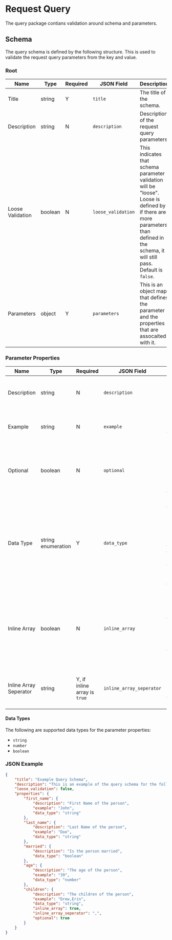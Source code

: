 # Request Query
The query package contians validation around schema and parameters.

## Schema
The query schema is defined by the following structure.  This is used to validate the request query parameters from the key and value.

### Root
| Name             | Type    | Required | JSON Field         | Description                                                                                                                                                                             |
|------------------|---------|----------|--------------------|-----------------------------------------------------------------------------------------------------------------------------------------------------------------------------------------|
| Title            | string  | Y        | `title`            | The title of the schema.                                                                                                                                                                |
| Description      | string  | N        | `description`      | Description of the request query parameters                                                                                                                                             |
| Loose Validation | boolean | N        | `loose_validation` | This indicates that schema parameter validation will be "loose". Loose is defined by if there are more parameters than defined in the schema, it will still pass.   Default is `false`. |
| Parameters       | object  | Y        | `parameters`       | This is an object map that defines the parameter and the properties that are assocaited with it.                                                                                        |

### Parameter Properties
| Name                   | Type               | Required                     | JSON Field               | Description                                                                                                                            |
|------------------------|--------------------|------------------------------|--------------------------|----------------------------------------------------------------------------------------------------------------------------------------|
| Description            | string             | N                            | `description`            | Description of the request query parameters                                                                                            |
| Example                | string             | N                            | `example`                | An example of common values for the parameter.                                                                                         |
| Optional                | boolean             | N                            | `optional`                | If the parameter is optional.  If in the query it will be cheked, but will not fail if not |
| Data Type              | string enumeration | Y                            | `data_type`              | The data type of the parameter.  While all parameters are "strings" in the query, this is the data type that it would be converted to. |
| Inline Array           | boolean            | N                            | `inline_array`           | Some parameters may use a seperator to represent an array.  This is to indicate that the parameter value.                              |
| Inline Array Seperator | string             | Y, if inline array is `true` | `inline_array_seperator` | The seperator used to seperate the array ellements.                                                                                    |

#### Data Types
The following are supported data types for the parameter properties:
  *  `string`
  *  `number`
  *  `boolean`

### JSON Example
```json
{
    "title": "Example Query Schema",
    "description": "This is an example of the query schema for the following query: ?last_name=Doe&first_name=John&married=true&age=34,children=David,Susan",
    "loose_validation": false,
    "properties": {
        "first_name": {
            "description": "First Name of the person",
            "example": "John",
            "data_type": "string"
        },
        "last_name": {
            "description": "Last Name of the person",
            "example": "Doe",
            "data_type": "string"
        },
        "married": {
            "description": "Is the person married",
            "data_type": "boolean"
        },
        "age": {
            "description": "The age of the person",
            "example": "39",
            "data_type": "number"
        },
        "children": {
            "description": "The children of the person",
            "example": "Drew,Erin",
            "data_type": "string",
            "inline_array": true,
            "inline_array_seperator": ",",
            "optional": true
        }
    }
}
```
